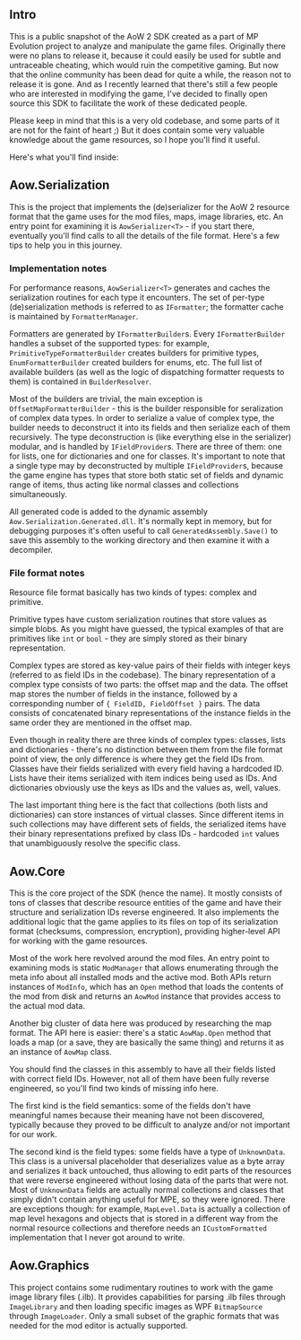 ﻿## Intro

This is a public snapshot of the AoW 2 SDK created as a part of MP Evolution project to analyze and manipulate the game files.
Originally there were no plans to release it, because it could easily be used for subtle and untraceable cheating, which would ruin the competitive gaming.
But now that the online community has been dead for quite a while, the reason not to release it is gone.
And as I recently learned that there's still a few people who are interested in modifying the game,
I've decided to finally open source this SDK to facilitate the work of these dedicated people.

Please keep in mind that this is a very old codebase, and some parts of it are not for the faint of heart ;)
But it does contain some very valuable knowledge about the game resources, so I hope you'll find it useful.

Here's what you'll find inside:

## Aow.Serialization

This is the project that implements the (de)serializer for the AoW 2 resource format that the game uses for the mod files, maps, image libraries, etc.
An entry point for examining it is `AowSerializer<T>` - if you start there, eventually you'll find calls to all the details of the file format.
Here's a few tips to help you in this journey.

### Implementation notes

For performance reasons, `AowSerializer<T>` generates and caches the serialization routines for each type it encounters.
The set of per-type (de)serialization methods is referred to as `IFormatter`; the formatter cache is maintained by `FormatterManager`.

Formatters are generated by `IFormatterBuilder`s.
Every `IFormatterBuilder` handles a subset of the supported types: for example, `PrimitiveTypeFormatterBuilder` creates builders for primitive types, `EnumFormatterBuilder` created builders for enums, etc.
The full list of available builders (as well as the logic of dispatching formatter requests to them) is contained in `BuilderResolver`.

Most of the builders are trivial, the main exception is `OffsetMapFormatterBuilder` - this is the builder responsible for seralization of complex data types.
In order to serialize a value of complex type, the builder needs to deconstruct it into its fields and then serialize each of them recursively.
The type deconstruction is (like everything else in the serializer) modular, and is handled by `IFieldProvider`s.
There are three of them: one for lists, one for dictionaries and one for classes.
It's important to note that a single type may by deconstructed by multiple `IFieldProvider`s,
because the game engine has types that store both static set of fields and dynamic range of items, thus acting like normal classes and collections simultaneously.

All generated code is added to the dynamic assembly `Aow.Serialization.Generated.dll`.
It's normally kept in memory, but for debugging purposes it's often useful to call `GeneratedAssembly.Save()`
to save this assembly to the working directory and then examine it with a decompiler.

### File format notes

Resource file format basically has two kinds of types: complex and primitive.

Primitive types have custom serialization routines that store values as simple blobs.
As you might have guessed, the typical examples of that are primitives like `int` or `bool` - they are simply stored as their binary representation.

Complex types are stored as key-value pairs of their fields with integer keys (referred to as field IDs in the codebase).
The binary representation of a complex type consists of two parts: the offset map and the data.
The offset map stores the number of fields in the instance, followed by a corresponding number of `{ FieldID, FieldOffset }` pairs.
The data consists of concatenated binary representations of the instance fields in the same order they are mentioned in the offset map.

Even though in reality there are three kinds of complex types: classes, lists and dictionaries -
there's no distinction between them from the file format point of view, the only difference is where they get the field IDs from.
Classes have their fields serialized with every field having a hardcoded ID.
Lists have their items serialized with item indices being used as IDs.
And dictionaries obviously use the keys as IDs and the values as, well, values.

The last important thing here is the fact that collections (both lists and dictionaries) can store instances of virtual classes.
Since different items in such collections may have different sets of fields, the serialized items have their binary representations prefixed by class IDs - hardcoded `int` values that unambiguously resolve the specific class.

## Aow.Core

This is the core project of the SDK (hence the name).
It mostly consists of tons of classes that describe resource entities of the game and have their structure and serialization IDs reverse engineered.
It also implements the additional logic that the game applies to its files on top of its serialization format (checksums, compression, encryption),
providing higher-level API for working with the game resources.

Most of the work here revolved around the mod files.
An entry point to examining mods is static `ModManager` that allows enumerating through the meta info about all installed mods and the active mod.
Both APIs return instances of `ModInfo`, which has an `Open` method that loads the contents of the mod from disk and returns an `AowMod` instance
that provides access to the actual mod data.

Another big cluster of data here was produced by researching the map format.
The API here is easier: there's a static `AowMap.Open` method that loads a map (or a save, they are basically the same thing)
and returns it as an instance of `AowMap` class.

You should find the classes in this assembly to have all their fields listed with correct field IDs.
However, not all of them have been fully reverse engineered, so you'll find two kinds of missing info here.

The first kind is the field semantics: some of the fields don't have meaningful names because their meaning have not been discovered,
typically because they proved to be difficult to analyze and/or not important for our work.

The second kind is the field types: some fields have a type of `UnknownData`.
This class is a universal placeholder that deserializes value as a byte array and serializes it back untouched,
thus allowing to edit parts of the resources that were reverse engineered without losing data of the parts that were not.
Most of `UnknownData` fields are actually normal collections and classes that simply didn't contain anything useful for MPE, so they were ignored.
There are exceptions though: for example, `MapLevel.Data` is actually a collection of map level hexagons and objects
that is stored in a different way from the normal resource collections and therefore needs an `ICustomFormatted` implementation that I never got around to write.

## Aow.Graphics

This project contains some rudimentary routines to work with the game image library files (.ilb).
It provides capabilities for parsing .ilb files through `ImageLibrary` and then loading specific images as WPF `BitmapSource` through `ImageLoader`.
Only a small subset of the graphic formats that was needed for the mod editor is actually supported.

